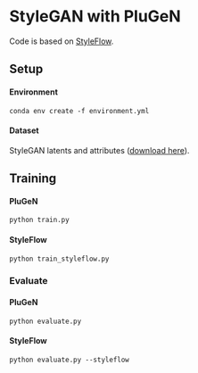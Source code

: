 # StyleGAN with PluGeN

Code is based on [StyleFlow](https://github.com/RameenAbdal/StyleFlow).

## Setup
#### Environment
```
conda env create -f environment.yml
```
#### Dataset
StyleGAN latents and attributes ([download here](https://drive.google.com/file/d/1opdzeqpYWtE1uexO49JI-3_RWfE9MYlN/view)).

## Training
#### PluGeN
```
python train.py
```
#### StyleFlow
```
python train_styleflow.py
```

### Evaluate
#### PluGeN
```
python evaluate.py
```
#### StyleFlow
```
python evaluate.py --styleflow
```
